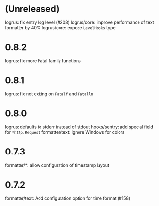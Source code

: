 # (Unreleased)

logrus: fix entry log level (#208)
logrus/core: improve performance of text formatter by 40%
logrus/core: expose `LevelHooks` type

# 0.8.2

logrus: fix more Fatal family functions

# 0.8.1

logrus: fix not exiting on `Fatalf` and `Fatalln`

# 0.8.0

logrus: defaults to stderr instead of stdout
hooks/sentry: add special field for `*http.Request`
formatter/text: ignore Windows for colors

# 0.7.3

formatter/\*: allow configuration of timestamp layout

# 0.7.2

formatter/text: Add configuration option for time format (#158)
